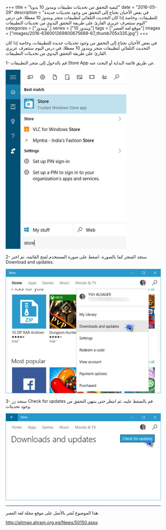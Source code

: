 +++
title = "كيفية التحقق من تحديثات تطبيقات ويندوز 10 يدويا"
date = "2016-05-29"
description = "في بعض الأحيان نحتاج إلى التحقق من وجود تحديثات جديدة للتطبيقات، وخاصة إذا كان التحديث التلقائي لتطبيقات متجر ويندوز 10 معطلا، في درس اليوم ستتعرف عزيزي القارئ على طريقة التحقق اليدوي من تحديثات التطبيقات"
categories = ["ويندوز",]
series = ["ويندوز 10"]
tags = ["موقع لغة العصر"]
images = ["images/2016-636001269800675689-67_thumb705x335.jpg"]
+++

في بعض الأحيان نحتاج إلى التحقق من وجود تحديثات جديدة للتطبيقات، وخاصة إذا كان التحديث التلقائي لتطبيقات متجر ويندوز 10 معطلا، في درس اليوم ستتعرف عزيزي القارئ على طريقة التحقق اليدوي من تحديثات التطبيقات.

1- قم بالدخول إلى متجر التطبيقات Store App عن طريق قائمة البداية أو البحث عنه.

![1](images/2016-636001269883668221-366.jpg)

2- ستجد المتجر كما بالصورة، اضغط على صورة المستخدم لفتح القائمة، ثم اختر Download and updates.

![2](images/2016-636001269989748901-974.jpg)

3- ستجد زر Check for updates قم بالضغط عليه، ثم انتظر حتى ينتهي التحقق من وجود تحديثات.

![3](images/2016-636001270081945492-194.jpg)

---
هذا الموضوع نٌشر باﻷصل على موقع مجلة لغة العصر.

http://aitmag.ahram.org.eg/News/50150.aspx